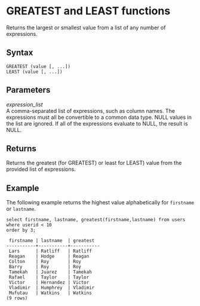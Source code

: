 # GREATEST and LEAST functions<a name="r_GREATEST_LEAST"></a>

Returns the largest or smallest value from a list of any number of expressions\.

## Syntax<a name="r_GREATEST_LEAST-synopsis"></a>

```
GREATEST (value [, ...])
LEAST (value [, ...])
```

## Parameters<a name="r_GREATEST_LEAST-arguments"></a>

*expression\_list*  
A comma\-separated list of expressions, such as column names\. The expressions must all be convertible to a common data type\. NULL values in the list are ignored\. If all of the expressions evaluate to NULL, the result is NULL\.

## Returns<a name="r_GREATEST_LEAST-returns"></a>

Returns the greatest \(for GREATEST\) or least for LEAST\) value from the provided list of expressions\.

## Example<a name="r_GREATEST_LEAST-examples"></a>

The following example returns the highest value alphabetically for `firstname` or `lastname`\.

```
select firstname, lastname, greatest(firstname,lastname) from users
where userid < 10
order by 3;

 firstname | lastname  | greatest
-----------+-----------+-----------
 Lars      | Ratliff   | Ratliff
 Reagan    | Hodge     | Reagan
 Colton    | Roy       | Roy
 Barry     | Roy       | Roy
 Tamekah   | Juarez    | Tamekah
 Rafael    | Taylor    | Taylor
 Victor    | Hernandez | Victor
 Vladimir  | Humphrey  | Vladimir
 Mufutau   | Watkins   | Watkins
(9 rows)
```
